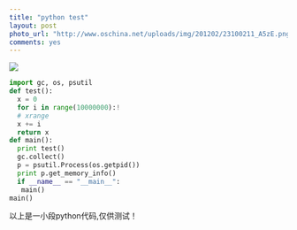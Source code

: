 ```yaml
---
title: "python test"
layout: post
photo_url: "http://www.oschina.net/uploads/img/201202/23100211_A5zE.png"
comments: yes
---
```

![](http://www.oschina.net/uploads/img/201202/23100211_A5zE.png)

```python
import gc, os, psutil
def test():
  x = 0
  for i in range(10000000):!
  # xrange
  x += i
  return x
def main():
  print test()
  gc.collect()
  p = psutil.Process(os.getpid())
  print p.get_memory_info()
  if __name__ == "__main__":
   main()
main()

```
以上是一小段python代码,仅供测试！

